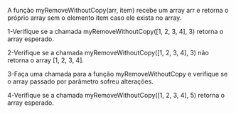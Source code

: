 A função myRemoveWithoutCopy(arr, item) recebe um array arr e retorna o próprio array sem o elemento item caso ele exista no array.

1-Verifique se a chamada myRemoveWithoutCopy([1, 2, 3, 4], 3) retorna o array esperado.

2-Verifique se a chamada myRemoveWithoutCopy([1, 2, 3, 4], 3) não retorna o array [1, 2, 3, 4].

3-Faça uma chamada para a função myRemoveWithoutCopy e verifique se o array passado por parâmetro sofreu alterações.

4-Verifique se a chamada myRemoveWithoutCopy([1, 2, 3, 4], 5) retorna o array esperado.
